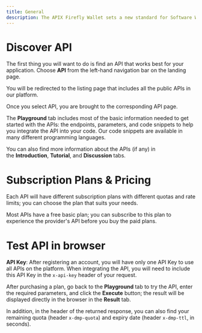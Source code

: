 ```yaml
---
title: General
description: The APIX Firefly Wallet sets a new standard for Software Wallets in DLT. Learn everything here.
---
```


# Discover API

The first thing you will want to do is find an API that works best for your application. Choose **API** from the left-hand navigation bar on the landing page.

You will be redirected to the listing page that includes all the public APIs in our platform.

Once you select API, you are brought to the corresponding API page.

The **Playground** tab includes most of the basic information needed to get started with the APIs: the endpoints, parameters, and code snippets to help you integrate the API into your code. Our code snippets are available in many different programming languages.

You can also find more information about the APIs (if any) in the **Introduction**, **Tutorial**, and **Discussion** tabs.

# Subscription Plans & Pricing

Each API will have different subscription plans with different quotas and rate limits; you can choose the plan that suits your needs.

Most APIs have a free basic plan; you can subscribe to this plan to experience the provider's API before you buy the paid plans.

# Test API in browser

**API Key**: After registering an account, you will have only one API Key to use all APIs on the platform. When integrating the API, you will need to include this API Key in the `x-api-key` header of your request.

After purchasing a plan, go back to the **Playground** tab to try the API, enter the required parameters, and click the **Execute** button; the result will be displayed directly in the browser in the **Result** tab.

In addition, in the header of the returned response, you can also find your remaining quota (header `x-dmp-quota`) and expiry date (header `x-dmp-ttl`, in seconds).
